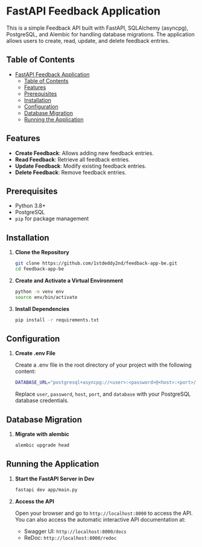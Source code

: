 # FastAPI Feedback Application

This is a simple Feedback API built with FastAPI, SQLAlchemy (asyncpg), PostgreSQL, and Alembic for handling database migrations. The application allows users to create, read, update, and delete feedback entries.

## Table of Contents

- [FastAPI Feedback Application](#fastapi-feedback-application)
  - [Table of Contents](#table-of-contents)
  - [Features](#features)
  - [Prerequisites](#prerequisites)
  - [Installation](#installation)
  - [Configuration](#configuration)
  - [Database Migration](#database-migration)
  - [Running the Application](#running-the-application)

## Features

- **Create Feedback**: Allows adding new feedback entries.
- **Read Feedback**: Retrieve all feedback entries.
- **Update Feedback**: Modify existing feedback entries.
- **Delete Feedback**: Remove feedback entries.

## Prerequisites

- Python 3.8+
- PostgreSQL
- `pip` for package management

## Installation

1. **Clone the Repository**

   ```bash
   git clone https://github.com/1stdeddy2nd/feedback-app-be.git
   cd feedback-app-be
   ```

2. **Create and Activate a Virtual Environment**

   ```bash
   python -m venv env
   source env/bin/activate
   ```

3. **Install Dependencies**

   ```bash
   pip install -r requirements.txt
   ```

## Configuration

1. **Create .env File**

   Create a .env file in the root directory of your project with the following content:

   ```bash
   DATABASE_URL="postgresql+asyncpg://<user>:<password>@<host>:<port>/<database>"
   ```

   Replace `user`, `password`, `host`, `port`, and `database` with your PostgreSQL database credentials.

## Database Migration

1. **Migrate with alembic**

   ```bash
   alembic upgrade head
   ```

## Running the Application

1. **Start the FastAPI Server in Dev**

   ```bash
   fastapi dev app/main.py
   ```

2. **Access the API**

   Open your browser and go to `http://localhost:8000` to access the API. You can also access the automatic interactive API documentation at:

   - Swagger UI: `http://localhost:8000/docs`
   - ReDoc: `http://localhost:8000/redoc`
